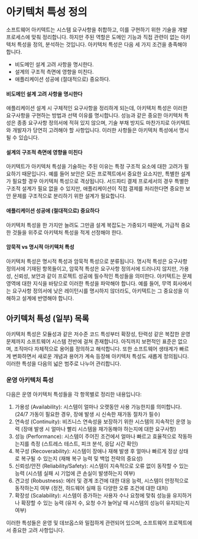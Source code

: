 # 아키텍처 특성 정의

소프트웨어 아키텍트는 시스템 요구사항을 취합하고, 이를 구현하기 위한 기술을 개발 프로세스에 맞춰 정리합니다. 하지만 주된 역할은 도메인 기능과 직접 관련이 없는 아키텍처 특성을 정의, 분석하는 것입니다.
아키텍처 특성은 다음 세 가지 조건을 충족해야 합니다.
- 비도메인 설계 고려 사항을 명시한다. 
- 설계의 구조적 측면에 영향을 미친다.
- 애플리케이션 성공에 (절대적으로) 중요하다.

#### 비도메인 설계 고려 사항을 명시한다

애플리케이션 설계 시 구체적인 요구사항을 정리하게 되는데, 아키텍처 특성은 이러한 요구사항을 구현하는 방법과 선택 이유를 명시합니다. 성능과 같은 중요한 아키텍처 특성은 종종 요구사항 정의서에 적혀 있지 않으며, 기술 부채 방지도 마찬가지로 아키텍트와 개발자가 당연히 고려해야 할 사항입니다. 이러한 사항들은 아키텍처 특성에서 명시될 수 있습니다.

#### 설계의 구조적 측면에 영향을 미친다

아키텍트가 아키텍처 특성을 기술하는 주된 이유는 특정 구조적 요소에 대한 고려가 필요하기 때문입니다. 
예를 들어 보안은 모든 프로젝트에서 중요한 요소지만, 특별한 설계가 필요할 경우 아키텍처 특성으로 격상됩니다. 
서드파티 결제 프로세서의 경우 특별한 구조적 설계가 필요 없을 수 있지만, 애플리케이션이 직접 결제를 처리한다면 중요한 보안 문제를 구조적으로 분리하기 위한 설계가 필요합니다. 

#### 애플리케이션 성공에 (절대적으로) 중요하다

아키텍처 특성을 한 가지만 늘려도 그만큼 설계 복잡도는 가중되기 때문에, 가급적 중요한 것들을 위주로 아키텍처 특성을 적게 선정해야 한다.

#### 암묵적 vs 명시적 아키텍처 특성
아키텍처 특성은 명시적 특성과 암묵적 특성으로 분류됩니다. 
명시적 특성은 요구사항 정의서에 기재된 항목들이고, 암묵적 특성은 요구사항 정의서에 드러나지 않지만, 가용성, 신뢰성, 보안과 같이 프로젝트 성공에 필수적인 특성들을 의미한다. 
아키텍트는 문제 영역에 대한 지식을 바탕으로 이러한 특성을 파악해야 합니다. 
예를 들어, 무역 회사에서는 요구사항 정의서에 낮은 레이턴시를 명시하지 않더라도, 아키텍트는 그 중요성을 이해하고 설계에 반영해야 합니다. 

## 아키텍처 특성 (일부) 목록

아키텍처 특성은 모듈성과 같은 저수준 코드 특성부터 확장성, 탄력성 같은 복잡한 운영 문제까지 소프트웨어 시스템 전반에 걸쳐 존재합니다. 
아직까지 보편적인 표준은 없으며, 조직마다 자체적으로 용어를 정의하고 해석합니다. 
또한 소프트웨어 생태계가 빠르게 변화하면서 새로운 개념과 용어가 계속 등장해 아키텍처 특성도 새롭게 정의됩니다. 
이러한 특성을 다음의 넓은 범주로 나누어 관리합니다.

###  운영 아키텍처 특성
다음은 운영 아키텍처 특성들을 각 항목별로 정리한 내용입니다:

1. 가용성 (Availability): 시스템이 얼마나 오랫동안 사용 가능한지를 의미합니다. (24/7 가동이 필요한 경우, 장애 발생 시 신속한 재가동 절차가 필수)
2. 연속성 (Continuity): 비즈니스 연속성을 보장하기 위한 시스템의 지속적인 운영 능력 (장애 발생 시 얼마나 빨리 시스템을 재가동해야 하는지에 대한 요구사항)
3. 성능 (Performance): 시스템이 주어진 조건에서 얼마나 빠르고 효율적으로 작동하는지를 측정 (스트레스 테스트, 피크 분석, 응답 시간 확인)
4. 복구성 (Recoverability): 시스템이 장애나 재해 발생 후 얼마나 빠르게 정상 상태로 복구될 수 있는지 (재해 복구 능력 및 백업 전략의 중요성)
5. 신뢰성/안전 (Reliability/Safety): 시스템이 지속적으로 오류 없이 동작할 수 있는 능력 (시스템 실패 시 기업에 큰 손실이 발생하는지 여부)
6. 견고성 (Robustness): 에러 및 경계 조건에 대한 대응 능력, 시스템이 안정적으로 동작하는지 여부 (정전, 하드웨어 실패 등 다양한 오류 조건에 대한 대처)
7. 확장성 (Scalability): 시스템이 증가하는 사용자 수나 요청에 맞춰 성능을 유지하거나 확장할 수 있는 능력 (유저 수, 요청 수가 늘어날 때 시스템의 성능이 유지되는지 여부)

이러한 특성들은 운영 및 데브옵스와 밀접하게 관련되어 있으며, 소프트웨어 프로젝트에서 중요한 고려 사항입니다.
